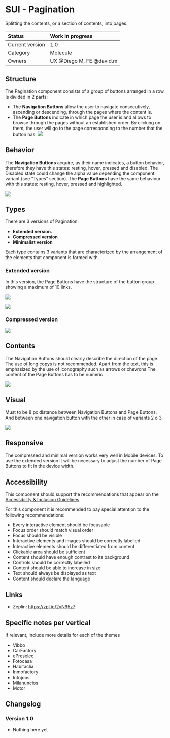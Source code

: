# SUI - Pagination
Splitting the contents, or a section of contents, into pages.

|   Status          | Work in progress |
|   :----           |   :---- |
|   Current version |   1.0 |
|   Category        |   Molecule |
|   Owners          |   UX @Diego M, FE @david.m|

## Structure

The Pagination component consists of a group of buttons arranged in a row. Is divided in 2 parts:

- The **Navigation Buttons** allow the user to navigate consecutively, ascending or descending, through the pages where the content is.
- The **Page Buttons** indicate in which page the user is and allows to browse through the pages without an established order. By clicking on them, the user will go to the page corresponding to the number that the button has.
![](https://d2mxuefqeaa7sj.cloudfront.net/s_E0E3A61A83BDB72BB8AC39C38224D16D8CA20C3E185F85D34AF46B5A69051B00_1537522885243_1-Paginator-+Structure.png)

## Behavior

The **Navigation Buttons** acquire, as their name indicates, a button behavior, therefore they have this states: resting, hover, pressed and disabled.
The Disabled state could change the alpha value depending the component variant (see “Types” section).
The **Page Buttons** have the same behaviour with this states: resting, hover, pressed and highlighted.

![](https://d2mxuefqeaa7sj.cloudfront.net/s_E0E3A61A83BDB72BB8AC39C38224D16D8CA20C3E185F85D34AF46B5A69051B00_1537529845275_2-Paginator-+Behavior.png)

## Types

There are 3 versions of Pagination: 

- **Extended version.**
- **Compressed version**
- **Minimalist version**

Each type contains 3 variants that are characterized by the arrangement of the elements that component is formed with.

### Extended version

In this version, the Page Buttons have the structure of the button group showing a maximum of 10 links.

![](https://d2mxuefqeaa7sj.cloudfront.net/s_1EDDC64A234DCE1825D7322E23721AB78CA3FC2C7066B3E01FA04DA8652988B1_1540480358614_Captura+de+pantalla+2018-10-25+a+les+17.12.02.png)

![](/static/img/pixel.gif)

### Compressed version
![](https://d2mxuefqeaa7sj.cloudfront.net/s_1EDDC64A234DCE1825D7322E23721AB78CA3FC2C7066B3E01FA04DA8652988B1_1540480615891_Captura+de+pantalla+2018-10-25+a+les+17.16.36.png)

## Contents

The Navigation Buttons should clearly describe the direction of the page. The use of long copys is not recommended. Apart from the text, this is emphasized by the use of iconography such as arrows or chevrons
The content of the Page Buttons has to be numeric

![](https://d2mxuefqeaa7sj.cloudfront.net/s_E0E3A61A83BDB72BB8AC39C38224D16D8CA20C3E185F85D34AF46B5A69051B00_1537945903309_4-Paginator-+Content.png)

## Visual

Must to be 8 px distance between Navigation Buttons and Page Buttons. And between one navigation button with the other in case of variants 2 o 3.

![](https://d2mxuefqeaa7sj.cloudfront.net/s_E0E3A61A83BDB72BB8AC39C38224D16D8CA20C3E185F85D34AF46B5A69051B00_1537955905530_6-paginator-visual.png)

## Responsive

The compressed and minimal version works very well in Mobile devices. To use the extended version it will be necessary to adjust the number of Page Buttons to fit in the device width.

## Accessibility

This component should support the recommendations that appear on the [Accessibility & Inclusion Guidelines](https://github.com/SUI-Components/UX-Definitions/blob/master/Accessibility%20and%20Inclusion%20Guidelines.md).

For this component it is recommended to pay special attention to the following recommendations:

- Every interactive element should be focusable
- Focus order should match visual order
- Focus should be visible
- Interactive elements and images should be correctly labelled
- Interactive elements should be differentiated from content
- Clickable area should be sufficient
- Content should have enough contrast to its background
- Controls should be correctly labelled
- Content should be able to increase in size
- Text should always be displayed as text
- Content should declare the language

## Links

- Zeplin: https://zpl.io/2vN95z7

## Specific notes per vertical

If relevant, include more details for each of the themes

- Vibbo
- CarFactory
- ePreselec
- Fotocasa
- Habitaclia
- Inmofactory
- Infojobs
- Milanuncios
- Motor

## Changelog

### Version 1.0

- Nothing here yet
